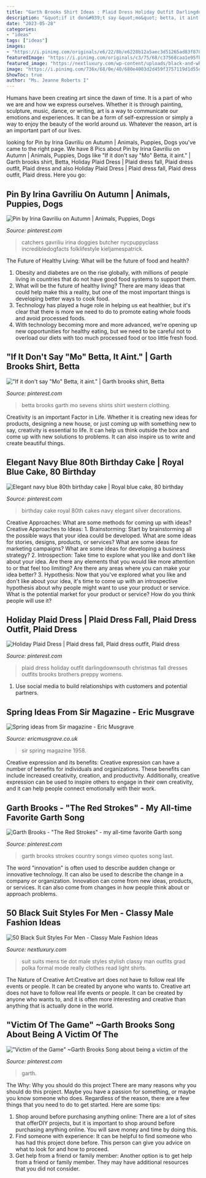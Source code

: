 ```yaml
---
title: "Garth Brooks Shirt Ideas : Plaid Dress Holiday Outfit Darlingdownsouth Christmas Fall Dresses Outfits Brooks Brothers Preppy Womens"
description: "&quot;if it don&#039;t say &quot;mo&quot; betta, it aint.&quot;"
date: "2023-05-28"
categories:
- "ideas"
tags: ["ideas"]
images:
- "https://i.pinimg.com/originals/e6/22/8b/e6228b12a5aec3d51265ad83f8783996.jpg"
featuredImage: "https://i.pinimg.com/originals/c3/75/68/c37568caa1e95fb3565bb1ba2de6154c.jpg"
featured_image: "https://nextluxury.com/wp-content/uploads/black-and-white-dot-tie-superb-male-black-suit-style-design-ideas.jpg"
image: "https://i.pinimg.com/736x/68/0e/40/680e4003d2d459f3757119d1d55da2e4--garth-brooks-sevens-betta.jpg"
ShowToc: true
author: "Ms. Jeanne Roberts I"
---
```



Humans have been creating art since the dawn of time. It is a part of who we are and how we express ourselves. Whether it is through painting, sculpture, music, dance, or writing, art is a way to communicate our emotions and experiences. It can be a form of self-expression or simply a way to enjoy the beauty of the world around us. Whatever the reason, art is an important part of our lives.

	

		
looking for Pin by Irina Gavriliu on Autumn | Animals, Puppies, Dogs you've came to the right page. We have 8 Pics about Pin by Irina Gavriliu on Autumn | Animals, Puppies, Dogs like &quot;If it don&#039;t say &quot;Mo&quot; Betta, it aint.&quot; | Garth brooks shirt, Betta, Holiday Plaid Dress | Plaid dress fall, Plaid dress outfit, Plaid dress and also Holiday Plaid Dress | Plaid dress fall, Plaid dress outfit, Plaid dress. Here you go:
		
    
## Pin By Irina Gavriliu On Autumn | Animals, Puppies, Dogs

<img loading=lazy src="https://i.pinimg.com/originals/c3/75/68/c37568caa1e95fb3565bb1ba2de6154c.jpg" onerror="this.onerror=null;this.src='https://tse2.mm.bing.net/th?id=OIP.wmSFxQzC0-mQhn2OIH7tMwHaKX&amp;pid=15.1';" alt="Pin by Irina Gavriliu on Autumn | Animals, Puppies, Dogs">

_Source: pinterest.com_

>catchers gavriliu irina doggies butcher nycpuppyclass incredibledogfacts folklifestyle kieljamespatrick. 

	

The Future of Healthy Living: What will be the future of food and health?
1. Obesity and diabetes are on the rise globally, with millions of people living in countries that do not have good food systems to support them. 
2. What will be the future of healthy living? There are many ideas that could help make this a reality, but one of the most important things is developing better ways to cook food. 
3. Technology has played a huge role in helping us eat healthier, but it's clear that there is more we need to do to promote eating whole foods and avoid processed foods. 
4. With technology becoming more and more advanced, we're opening up new opportunities for healthy eating, but we need to be careful not to overload our diets with too much processed food or too little fresh food.

    
## &quot;If It Don&#039;t Say &quot;Mo&quot; Betta, It Aint.&quot; | Garth Brooks Shirt, Betta

<img loading=lazy src="https://i.pinimg.com/736x/68/0e/40/680e4003d2d459f3757119d1d55da2e4--garth-brooks-sevens-betta.jpg" onerror="this.onerror=null;this.src='https://tse2.mm.bing.net/th?id=OIP.1SaXWMYQNJFZUraKevr3aQAAAA&amp;pid=15.1';" alt="&quot;If it don&#039;t say &quot;Mo&quot; Betta, it aint.&quot; | Garth brooks shirt, Betta">

_Source: pinterest.com_

>betta brooks garth mo sevens shirts shirt western clothing. 

	

Creativity is an important Factor in Life. Whether it is creating new ideas for products, designing a new house, or just coming up with something new to say, creativity is essential to life. It can help us think outside the box and come up with new solutions to problems. It can also inspire us to write and create beautiful things.

    
## Elegant Navy Blue 80th Birthday Cake | Royal Blue Cake, 80 Birthday

<img loading=lazy src="https://i.pinimg.com/originals/e6/22/8b/e6228b12a5aec3d51265ad83f8783996.jpg" onerror="this.onerror=null;this.src='https://tse3.mm.bing.net/th?id=OIP.0-oPwouuz9LUr7BEEi1xswHaKj&amp;pid=15.1';" alt="Elegant navy blue 80th birthday cake | Royal blue cake, 80 birthday">

_Source: pinterest.com_

>birthday cake royal 80th cakes navy elegant silver decorations. 

	

Creative Approaches: What are some methods for coming up with ideas?
Creative Approaches to Ideas: 1. Brainstorming: Start by brainstorming all the possible ways that your idea could be developed. What are some ideas for stories, designs, products, or services? What are some ideas for marketing campaigns? What are some ideas for developing a business strategy? 2. Introspection: Take time to explore what you like and don't like about your idea. Are there any elements that you would like more attention to or that feel too limiting? Are there any areas where you can make your idea better? 3. Hypothesis: Now that you've explored what you like and don't like about your idea, it's time to come up with an introspective hypothesis about why people might want to use your product or service. What is the potential market for your product or service? How do you think people will use it? 
    
## Holiday Plaid Dress | Plaid Dress Fall, Plaid Dress Outfit, Plaid Dress

<img loading=lazy src="https://i.pinimg.com/originals/98/ab/e1/98abe1fd6673e8085b09bb479ffca4b6.jpg" onerror="this.onerror=null;this.src='https://tse4.mm.bing.net/th?id=OIP.dgmT_SkfcWlepgguCgcoaAHaLH&amp;pid=15.1';" alt="Holiday Plaid Dress | Plaid dress fall, Plaid dress outfit, Plaid dress">

_Source: pinterest.com_

>plaid dress holiday outfit darlingdownsouth christmas fall dresses outfits brooks brothers preppy womens. 

	

1. Use social media to build relationships with customers and potential partners.

    
## Spring Ideas From Sir Magazine - Eric Musgrave

<img loading=lazy src="http://www.ericmusgrave.co.uk/wp-content/uploads/Sir-57-212x300.jpg" onerror="this.onerror=null;this.src='https://tse4.mm.bing.net/th?id=OIP.fCA0iwk7N0zFWW427YPl7gHaKe&amp;pid=15.1';" alt="Spring ideas from Sir magazine - Eric Musgrave">

_Source: ericmusgrave.co.uk_

>sir spring magazine 1958. 

	

Creative expression and its benefits:
Creative expression can have a number of benefits for individuals and organizations. These benefits can include increased creativity, creation, and productivity. Additionally, creative expression can be used to inspire others to engage in their own creativity, and it can help people connect emotionally with their work.

    
## Garth Brooks - &quot;The Red Strokes&quot; - My All-time Favorite Garth Song

<img loading=lazy src="https://i.pinimg.com/originals/21/08/2b/21082bda6bc9a0ac6d898bda6e7c1f63.jpg" onerror="this.onerror=null;this.src='https://tse3.mm.bing.net/th?id=OIP.lF4yXWbvF3SFsAeUzag7xwHaFj&amp;pid=15.1';" alt="Garth Brooks - &quot;The Red Strokes&quot; - my all-time favorite Garth song">

_Source: pinterest.com_

>garth brooks strokes country songs vimeo quotes song last. 

	

The word "innovation" is often used to describe audden change or innovative technology. It can also be used to describe the change in a company or organization. Innovation can come from new ideas, products, or services. It can also come from changes in how people think about or approach problems.

    
## 50 Black Suit Styles For Men - Classy Male Fashion Ideas

<img loading=lazy src="https://nextluxury.com/wp-content/uploads/black-and-white-dot-tie-superb-male-black-suit-style-design-ideas.jpg" onerror="this.onerror=null;this.src='https://tse1.mm.bing.net/th?id=OIP.rdwqHZh8Etw1gftwZcBwIAHaHa&amp;pid=15.1';" alt="50 Black Suit Styles For Men - Classy Male Fashion Ideas">

_Source: nextluxury.com_

>suit suits mens tie dot male styles stylish classy man outfits grad polka formal mode really clothes read light shirts. 

	

The Nature of Creative Art:Creative art does not have to follow real life events or people. It can be created by anyone who wants to.
Creative art does not have to follow real life events or people. It can be created by anyone who wants to, and it is often more interesting and creative than anything that is actually done in the world.

    
## &quot;Victim Of The Game&quot; ~Garth Brooks Song About Being A Victim Of The

<img loading=lazy src="https://i.pinimg.com/736x/dc/4e/d2/dc4ed2c44d5f029fe992ca03a31ddeb2--garth-brooks-the-games.jpg" onerror="this.onerror=null;this.src='https://tse2.mm.bing.net/th?id=OIP.e5LSznWC1kn7BW4EuDnWOAHaNJ&amp;pid=15.1';" alt="&quot;Victim of the Game&quot; ~Garth Brooks Song about being a victim of the">

_Source: pinterest.com_

>garth. 

	

The Why: Why you should do this project
There are many reasons why you should do this project. Maybe you have a passion for something, or maybe you know someone who does. Regardless of the reason, there are a few things that you need to do to get started. Here are some tips:
1. Shop around before purchasing anything online: There are a lot of sites that offerDIY projects, but it is important to shop around before purchasing anything online. You will save money and time by doing this.
2. Find someone with experience: It can be helpful to find someone who has had this project done before. This person can give you advice on what to look for and how to proceed.
3. Get help from a friend or family member: Another option is to get help from a friend or family member. They may have additional resources that you did not consider.

